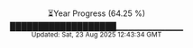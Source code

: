 <p align="center">
⏳Year Progress (64.25 %) <br>
███████████████████▁▁▁▁▁▁▁▁▁▁▁ <br>
<sub>Updated: Sat, 23 Aug 2025 12:43:34 GMT</sub>
</p>

